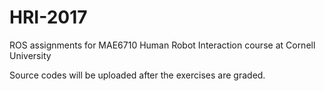 # HRI-2017
ROS assignments for MAE6710 Human Robot Interaction course at Cornell University

Source codes will be uploaded after the exercises are graded.
